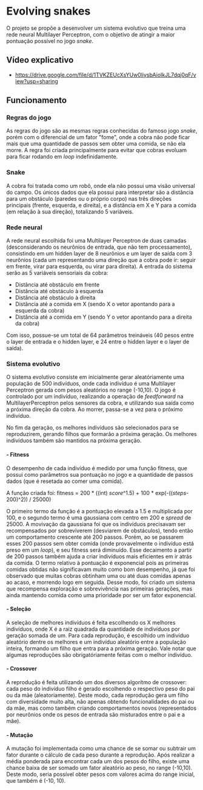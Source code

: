 # Evolving snakes
O projeto se propõe a desenvolver um sistema evolutivo que treina uma rede neural Multilayer Perceptron, com o objetivo de atingir a maior pontuação possível no jogo _snake_.



## Vídeo explicativo
 - https://drive.google.com/file/d/1TVKZEUcXsYUw0liysbAioIkJL7dqj0qF/view?usp=sharing


## Funcionamento

### Regras do jogo
As regras do jogo são as mesmas regras conhecidas do famoso jogo _snake_, porém com o diferencial de um fator "fome", onde a cobra não pode ficar mais que uma quantidade de passos sem obter uma comida, se não ela morre. A regra foi criada principalmente para evitar que cobras evoluam para ficar rodando em _loop_ indefinidamente.

### Snake
A cobra foi tratada como um robô, onde ela não possui uma visão universal do campo. Os únicos dados que ela possui para interpretar são a distância para um obstáculo (paredes ou o próprio corpo) nas três direções principais (frente, esquerda, e direita), e a distância em X e Y para a comida (em relação à sua direção), totalizando 5 variáveis.


### Rede neural
A rede neural escolhida foi uma Multilayer Perceptron de duas camadas (desconsiderando os neurônios de entrada, que não tem processamento), consistindo em um hidden layer de 8 neurônios e um layer de saída com 3 neurônios (cada um representando uma direção que a cobra pode ir: seguir em frente, virar para esquerda, ou virar para direita). A entrada do sistema serão as 5 variáveis sensoriais da cobra:
  - Distância até obstáculo em frente
  - Distância até obstáculo à esquerda
  - Distância até obstáculo à direita
  - Distância até a comida em X (sendo X o vetor apontando para a esquerda da cobra)
  - Distância até a comida em Y (sendo Y o vetor apontando para a direita da cobra)

Com isso, possue-se um total de 64 parâmetros treináveis (40 pesos entre o layer de entrada e o hidden layer, e 24 entre o hidden layer e o layer de saída).

### Sistema evolutivo
O sistema evolutivo consiste em inicialmente gerar aleatóriamente uma população de 500 indivíduos, onde cada indivíduo é uma Multilayer Perceptron gerada com pesos aleatórios no range (-10,10). O jogo é controlado por um indivíduo, realizando a operação de _feedforward_ na MultilayerPerceptron pelos sensores da cobra, e utilizando sua saída como a próxima direção da cobra. Ao morrer, passa-se a vez para o próximo indivíduo.

No fim da geração, os melhores indivíduos são selecionados para se reproduzirem, gerando filhos que formarão a próxima geração. Os melhores indivíduos também são mantidos na próxima geração.

#### - Fitness
O desempenho de cada indivíduo é medido por uma função fitness, que possui como parâmetros sua pontuação no jogo e a quantidade de passos dados (que é resetada ao comer uma comida).

A função criada foi:
fitness = 200 * ((int) _score_^1.5)  +  100 * exp(-((_steps_-200)^2)) / 25000)

O primeiro termo da função é a pontuação elevada a 1.5 e multiplicada por 100, e o segundo termo é uma gaussiana com centro em 200 e _spread_ de 25000. A movivação da gaussiana foi que os indivíduos precisavam ser recompensados por sobreviverem (desviarem de obstáculos), tendo então um comportamento crescente até 200 passos. Porém, ao se passarem esses 200 passos sem obter comida (onde provavelmente o indivíduo está preso em um _loop_), e seu fitness será diminuído. Esse decaimento a partir de 200 passos também ajuda a criar indivíduos mais eficientes em ir atrás da comida.
O termo relativo à pontuação é exponencial pois as primeiras comidas obtidas não significavam muito como bom desempenho, já que foi observado que muitas cobras obtinham uma ou até duas comidas apenas ao acaso, e morrendo logo em seguida. Desse modo, foi criado um sistema que recompensa exploração e sobrevivência nas primeiras gerações, mas ainda mantendo comida como uma prioridade por ser um fator exponencial.

#### - Seleção
A seleção de melhores indivíduos é feita escolhendo os X melhores indivíduos, onde X é a raiz quadrada da quantidade de indivíduos por geração somada de um. Para cada reprodução, é escolhido um indivíduo aleatório dentre os melhores e um indivíduo aleatório entre a população inteira, formando um filho que entra para a próxima geração. Vale notar que algumas reproduções são obrigatóriamente feitas com o melhor indivíduo.

#### - Crossover
A reprodução é feita utilizando um dos diversos algorítmo de crossover: cada peso do indivíduo filho é gerado escolhendo o respectivo peso do pai ou da mãe (aleatoriamente). Deste modo, cada reprodução gera um filho com diversidade muito alta, não apenas obtendo funcionalidades do pai ou da mãe, mas como também criando comportamentos novos (representados por neurônios onde os pesos de entrada são misturados entre o pai e a mãe).

#### - Mutação
A mutação foi implementada como uma chance de se somar ou subtrair um fator durante o cálculo de cada peso durante a reprodução. Após realizar a média ponderada para encontrar cada um dos pesos do filho, existe uma chance baixa de ser somado um fator aleatório ao peso, no range (-10,10). Deste modo, seria possível obter pesos com valores acima do range inicial, que também é (-10, 10).
